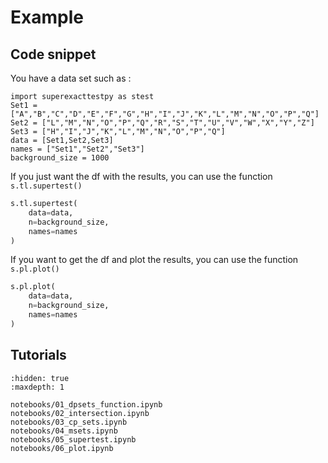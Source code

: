 # Example 

## Code snippet 
You have a data set such as : 
```
import superexacttestpy as stest 
Set1 = ["A","B","C","D","E","F","G","H","I","J","K","L","M","N","O","P","Q"]
Set2 = ["L","M","N","O","P","Q","R","S","T","U","V","W","X","Y","Z"]
Set3 = ["H","I","J","K","L","M","N","O","P","Q"]
data = [Set1,Set2,Set3]
names = ["Set1","Set2","Set3"] 
background_size = 1000 
```

If you just want the df with the results, you can use the function `s.tl.supertest()` 
```python
s.tl.supertest(
    data=data,
    n=background_size,
    names=names
)
```

If you want to get the df and plot the results, you can use the function `s.pl.plot()` 
```python
s.pl.plot(
    data=data,
    n=background_size,
    names=names
)
```

## Tutorials
```{toctree}
:hidden: true
:maxdepth: 1

notebooks/01_dpsets_function.ipynb
notebooks/02_intersection.ipynb
notebooks/03_cp_sets.ipynb
notebooks/04_msets.ipynb
notebooks/05_supertest.ipynb
notebooks/06_plot.ipynb
```